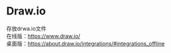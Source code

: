 # Draw.io
存放drwa.io文件
<br/>在线版：https://www.draw.io/
<br/>桌面版：https://about.draw.io/integrations/#integrations_offline
